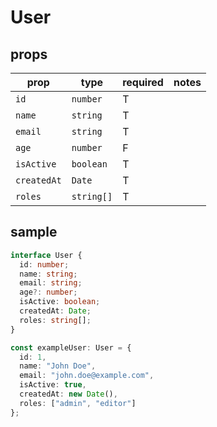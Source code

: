 # **User**

## props

| prop | type | required | notes |
|--------------------|-----------------|------|----------------------------------------|
| `id`              | `number`       | T |  |
| `name`            | `string`       | T |  |
| `email`           | `string`       | T |  |
| `age`             | `number`       | F |  |
| `isActive`        | `boolean`      | T |  |
| `createdAt`       | `Date`         | T |  |
| `roles`           | `string[]`     | T |  |

## sample

```typescript
interface User {
  id: number;
  name: string;
  email: string;
  age?: number;
  isActive: boolean;
  createdAt: Date;
  roles: string[];
}

const exampleUser: User = {
  id: 1,
  name: "John Doe",
  email: "john.doe@example.com",
  isActive: true,
  createdAt: new Date(),
  roles: ["admin", "editor"]
};
```
